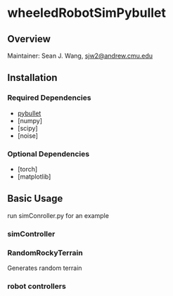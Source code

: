 # wheeledRobotSimPybullet
## Overview
Maintainer: Sean J. Wang, sjw2@andrew.cmu.edu
## Installation
### Required Dependencies
- [pybullet](pybullet.org)
- [numpy]
- [scipy]
- [noise]
### Optional Dependencies
- [torch]
- [matplotlib]
## Basic Usage
run simConroller.py for an example
### simController
### RandomRockyTerrain
Generates random terrain
### robot controllers